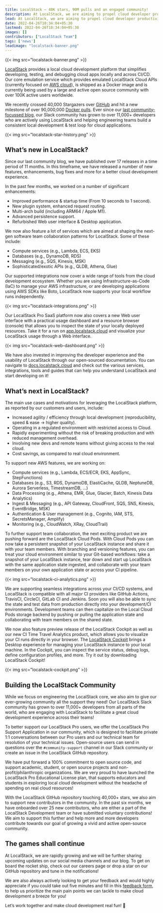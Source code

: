 ```yaml
---
title: LocalStack — 40K stars, 90M pulls and an engaged community!
description: At LocalStack, we are aiming to propel cloud developer productivity by allowing development teams to quickly and conveniently develop & test their cloud applications directly in their local environments. Touching the milestone of over 40K GitHub stargazers, 90M Docker pulls and over a 11K+ strong community, further motivates us to provide the best possible cloud dev experience - giving developers back control over their environments for efficient development & testing loops!
lead: At LocalStack, we are aiming to propel cloud developer productivity by allowing development teams to quickly and conveniently develop & test their cloud applications directly in their local environments. Touching the milestone of over 40K GitHub Stargazers, 90M Docker Pulls and over a 11K+ strong community, further motivates us to provide the best possible cloud dev experience - giving developers back control over their environments for efficient development & testing loops!
date: 2022-04-26T10:34:04+05:30
lastmod: 2022-04-26T10:34:04+05:30
images: []
contributors: ["LocalStack Team"]
tags: ['news']
leadimage: "localstack-banner.png"
---
```


{{< img src="localstack-banner.png" >}}

[LocalStack](https://localstack.cloud) provides a local cloud development platform that simplifies developing, testing, and debugging cloud apps locally and across CI/CD. Our core emulation service which provides emulated LocalStack Cloud APIs (currently focused on [AWS cloud](https://aws.amazon.com/)), is shipped as a Docker image and is currently being used by a large and active open source community with over 100K active users worldwide.

We recently crossed 40,000 Stargazers over [GitHub](https://github.com/localstack/localstack) and hit a new milestone of over 90,000,000 [Docker pulls](https://hub.docker.com/r/localstack/localstack). Ever since our [last community-focussed blog](https://localstack.cloud/blog/2021-05-06-localstack-40k-stars/), our Slack community has grown to over 11,000+ developers who are actively using LocalStack and helping engineering teams build a consistent local development & test loop for cloud applications.

{{< img src="localstack-star-history.png" >}}

## What’s new in LocalStack?

Since our last community blog, we have published over 17 releases in a time period of 11 months. In this timeframe, we have released a number of new features, enhancements, bug fixes and more for a better cloud development experience.

In the past few months, we worked on a number of significant enhancements:

- Improved performance & startup time (From 10 seconds to 1 second).
- New plugin system, enhanced request routing.
- Multi-arch build (including ARM64 / Apple M1).
- Advanced persistence support.
- Refurbished Web user interface & Desktop application.

We now also feature a lot of services which are aimed at shaping the next-gen software team collaboration patterns for LocalStack. Some of these include:

- Compute services (e.g., Lambda, ECS, EKS) 
- Databases (e.g., DynamoDB, RDS) 
- Messaging (e.g., SQS, Kinesis, MSK) 
- Sophisticated/exotic APIs (e.g., QLDB, Athena, Glue)

Our supported integrations now cover a wide range of tools from the cloud development ecosystem. Whether you are using Infrastructure-as-Code (IaC) to manage your AWS infrastructure, or are developing applications using AWS SDKs like Boto, LocalStack now supports your local workflow runs independently.

{{< img src="localstack-integrations.png" >}}

Our LocalStack Pro SaaS platform now also covers a new Web user interface with a practical usage dashboard and a resource browser (console) that allows you to inspect the state of your locally deployed resources. Take it for a run on [app.localstack.cloud](https://app.localstack.cloud/) and visualize your LocalStack usage through a Web interface.

{{< img src="localstack-web-dashboard.png" >}}

We have also invested in improving the developer experience and the usability of LocalStack through our open-sourced documentation. You can navigate to [docs.localstack.cloud](https://docs.localstack.cloud) and check out the various services, integrations, tools and guides that can help you understand LocalStack and start developing on it!

## What’s next in LocalStack?

The main use cases and motivations for leveraging the LocalStack platform, as reported by our customers and users, include:

- Increased agility / efficiency through local development (reproducibility, speed & ease → higher quality).
- Operating in a regulated environment with restricted access to Cloud.    
- Rapidly experimenting without the risk of breaking production and with reduced management overhead.    
- Involving new devs and remote teams without giving access to the real cloud.    
- Cost savings, as compared to real cloud environment.

To support new AWS features, we are working on:

-  Compute services (e.g., Lambda, ECS/ECR, EKS, AppSync, StepFunctions)
-  Databases (e.g., S3, RDS, DynamoDB, ElastiCache, QLDB, NeptuneDB, Aurora Serverless, TimestreamDB, ...)
-  Data Processing (e.g., Athena, EMR, Glue, Glacier, Batch, Kinesis Data Analytics)
-  Ingest & Messaging (e.g., API Gateway, CloudFront, SQS, SNS, Kinesis, EventBridge, MSK)
-  Authentication & User management (e.g., Cognito, IAM, STS, SecretsManager, Amplify)
-  Monitoring (e.g., CloudWatch, XRay, CloudTrail)

To further support team collaboration, the next exciting product we are pushing forward are the LocalStack Cloud Pods. With Cloud Pods you can now take a persistent snapshot of your LocalStack instance and share it with your team members. With branching and versioning features, you can treat your cloud environment similar to your Git-based workflows: take a snapshot of your LocalStack instance, tear down and start up LocalStack with the same application state ingested, and collaborate with your team members on your own application state or across your CI pipeline.

{{< img src="localstack-ci-analytics.png" >}}

We are supporting seamless integrations across your CI/CD systems, and LocalStack is compatible with all major CI providers like GitHub Actions, TravisCI, CircleCI, GitLab CI and Jenkins. Soon you will also be able to sync the state and test data from production directly into your development/CI environments. Development teams can then  capitalize on the Local Cloud Pods storage backend by pushing or pulling the application state and collaborating with team members on the shared state.

We now also feature preview release of the LocalStack Cockpit as well as our new CI Time Travel Analytics product, which allows you to visualize your CI runs directly in your browser. The [LocalStack Cockpit](https://localstack.cloud/products/cockpit/) brings a Desktop experience for managing your LocalStack instance to your local machine. In the Cockpit, you can inspect the service status, debug logs, define configuration profiles, and more. Try it out by downloading LocalStack Cockpit!

{{< img src="localstack-cockpit.png" >}}

## Building the LocalStack Community

While we focus on engineering the LocalStack core, we also aim to give our ever-growing community all the support they need! Our LocalStack Slack community has grown to over 11,000+ developers from all parts of the world, who are engaging with LocalStack to facilitate a great cloud development experience across their teams!

To better support our LocalStack Pro users, we offer the LocalStack Pro Support Application in our community, which is designed to facilitate private 1:1 conversations between our Pro users and our technical team for resolution of your technical issues. Open-source users can send in questions over the `#community-support` channel in our Slack community or create an issue in the LocalStack GitHub repository.

We have put forward a 100% commitment to open source code, and support academic, student, or open source projects and non-profit/philanthropic organizations. We are very proud to have launched the LocalStack Pro Educational License plan, that supports educators and students in exploring local cloud development without the headache of spending on real cloud resources!

With the LocalStack GitHub repository touching 40,000+ stars, we also aim to support new contributors in the community. In the past six months, we have onboarded over 25 new contributors, who are either a part of the LocalStack Development team or have submitted voluntary contributions! We aim to support this further and help more and more developers contribute towards our goal of growing a vivid and active open-source community.

## The games shall continue

At LocalStack, we are rapidly growing and we will be further sharing upcoming updates on our social media channels and our blog. To get on board the rocket ship, check out our careers page or drop a star on our GitHub repository and tune in the notifications!

We are also always actively looking to get your feedback and would highly appreciate if you could take out five minutes and fill in this [feedback form](https://form.typeform.com/to/REn2U10O), to help us prioritize the main pain points we can tackle to make cloud development a breeze for you!

Let’s work together and make cloud development real fun! 🚀
